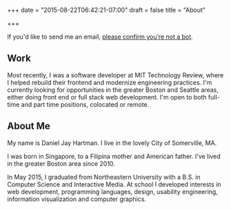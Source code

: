 +++
date = "2015-08-22T06:42:21-07:00"
draft = false
title = "About"

+++

If you'd like to send me an email, [please confirm you’re not a bot](http://www.google.com/recaptcha/mailhide/d?k=01MaPe-rBh1MGHkKKy-xUxmQ%3Cmark%3E&c=LEgN0PDIjN1X4UVYLlXS1g%3C/mark%3E).

## Work
Most recently, I was a software developer at MIT Technology Review, where I helped rebuild their frontend and modernize engineering practices. I'm currently looking for opportunities in the greater Boston and Seattle areas, either doing front end or full stack web development. I'm open to both full-time and part time positions, colocated or remote.

## About Me
My name is Daniel Jay Hartman. I live in the lovely City of Somerville, MA.

I was born in Singapore, to a Filipina mother and American father. I've lived in the greater Boston area since 2010.

In May 2015, I graduated from Northeastern University with a B.S. in Computer Science and Interactive Media. At school I developed interests in web development, programming languages, design, usability engineering, information visualization and computer graphics.